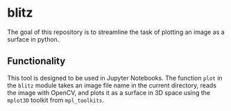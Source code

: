 # blitz

The goal of this repository is to streamline the task of plotting an image as a
surface in python.

## Functionality

This tool is designed to be used in Jupyter Notebooks. The function `plot` in the `blitz` module takes an image file name in the current directory, reads the image with OpenCV, and plots it as a surface in 3D space using the `mplot3D` toolkit from `mpl_toolkits`.
